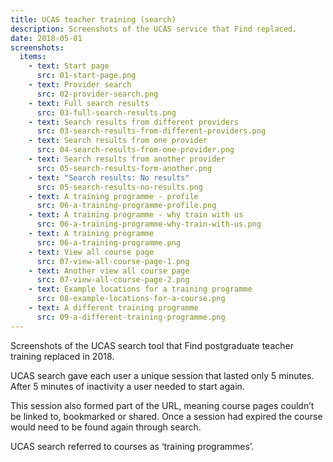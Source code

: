 ```yaml
---
title: UCAS teacher training (search)
description: Screenshots of the UCAS service that Find replaced.
date: 2018-05-01
screenshots:
  items:
    - text: Start page
      src: 01-start-page.png
    - text: Provider search
      src: 02-provider-search.png
    - text: Full search results
      src: 03-full-search-results.png
    - text: Search results from different providers
      src: 03-search-results-from-different-providers.png
    - text: Search results from one provider
      src: 04-search-results-from-one-provider.png
    - text: Search results from another provider
      src: 05-search-results-form-another.png
    - text: "Search results: No results"
      src: 05-search-results-no-results.png
    - text: A training programme - profile
      src: 06-a-training-programme-profile.png
    - text: A training programme - why train with us
      src: 06-a-training-programme-why-train-with-us.png
    - text: A training programme
      src: 06-a-training-programme.png
    - text: View all course page
      src: 07-view-all-course-page-1.png
    - text: Another view all course page
      src: 07-view-all-course-page-2.png
    - text: Example locations for a training programme
      src: 08-example-locations-for-a-course.png
    - text: A different training programme
      src: 09-a-different-training-programme.png
---
```


Screenshots of the UCAS search tool that Find postgraduate teacher training replaced in 2018.

UCAS search gave each user a unique session that lasted only 5 minutes. After 5 minutes of inactivity a user needed to start again.

This session also formed part of the URL, meaning course pages couldn’t be linked to, bookmarked or shared. Once a session had expired the course would need to be found again through search.

UCAS search referred to courses as ‘training programmes’.
